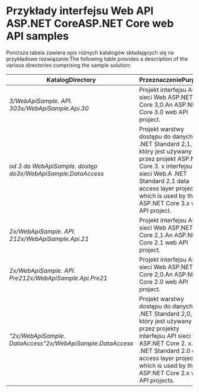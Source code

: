 # <a name="aspnet-core-web-api-samples"></a><span data-ttu-id="f8429-101">Przykłady interfejsu Web API ASP.NET Core</span><span class="sxs-lookup"><span data-stu-id="f8429-101">ASP.NET Core web API samples</span></span>

<span data-ttu-id="f8429-102">Poniższa tabela zawiera opis różnych katalogów składających się na przykładowe rozwiązanie:</span><span class="sxs-lookup"><span data-stu-id="f8429-102">The following table provides a description of the various directories comprising the sample solution:</span></span>

| <span data-ttu-id="f8429-103">Katalog</span><span class="sxs-lookup"><span data-stu-id="f8429-103">Directory</span></span>                   | <span data-ttu-id="f8429-104">Przeznaczenie</span><span class="sxs-lookup"><span data-stu-id="f8429-104">Purpose</span></span> |
|-----------------------------|------------------------------------------------------------|
| <span data-ttu-id="f8429-105">*3/WebApiSample. API. 30*</span><span class="sxs-lookup"><span data-stu-id="f8429-105">*3x/WebApiSample.Api.30*</span></span>    | <span data-ttu-id="f8429-106">Projekt interfejsu API sieci Web ASP.NET Core 3,0.</span><span class="sxs-lookup"><span data-stu-id="f8429-106">An ASP.NET Core 3.0 web API project.</span></span>                       |
| <span data-ttu-id="f8429-107">*od 3 do WebApiSample. dostęp do*</span><span class="sxs-lookup"><span data-stu-id="f8429-107">*3x/WebApiSample.DataAccess*</span></span>| <span data-ttu-id="f8429-108">Projekt warstwy dostępu do danych .NET Standard 2,1, który jest używany przez projekt ASP.NET Core 3. x interfejsu API sieci Web.</span><span class="sxs-lookup"><span data-stu-id="f8429-108">A .NET Standard 2.1 data access layer project which is used by the ASP.NET Core 3.x web API project.</span></span>|
| <span data-ttu-id="f8429-109">*2x/WebApiSample. API. 21*</span><span class="sxs-lookup"><span data-stu-id="f8429-109">*2x/WebApiSample.Api.21*</span></span>    | <span data-ttu-id="f8429-110">Projekt interfejsu API sieci Web ASP.NET Core 2,1.</span><span class="sxs-lookup"><span data-stu-id="f8429-110">An ASP.NET Core 2.1 web API project.</span></span>                         |
| <span data-ttu-id="f8429-111">*2x/WebApiSample. API. Pre21*</span><span class="sxs-lookup"><span data-stu-id="f8429-111">*2x/WebApiSample.Api.Pre21*</span></span> | <span data-ttu-id="f8429-112">Projekt interfejsu API sieci Web ASP.NET Core 2,0.</span><span class="sxs-lookup"><span data-stu-id="f8429-112">An ASP.NET Core 2.0 web API project.</span></span>                         |
| <span data-ttu-id="f8429-113">*"2x/WebApiSample. DataAccess"*</span><span class="sxs-lookup"><span data-stu-id="f8429-113">*2x/WebApiSample.DataAccess*</span></span>| <span data-ttu-id="f8429-114">Projekt warstwy dostępu do danych .NET Standard 2,0, który jest używany przez projekty interfejsu API sieci Web ASP.NET Core 2. x.</span><span class="sxs-lookup"><span data-stu-id="f8429-114">A .NET Standard 2.0 data access layer project which is used by the ASP.NET Core 2.x web API projects.</span></span>|

